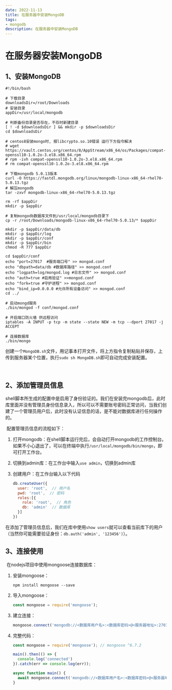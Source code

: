 ```yaml
---
date: 2022-11-13
title: 在服务器中安装MongoDB
tags:
- mongodb
description: 在服务器中安装MongoDB
---
```


# 在服务器安装MongoDB

## 1、安装MongoDB

```shell
#!/bin/bash

# 下载目录
downloadsDir=/root/Downloads
# 安装目录
appDir=/usr/local/mongodb

# 判断备份目录是否存在，不存时新建目录 
[ ! -d $downloadsDir ] && mkdir -p $downloadsDir
cd $downloadsDir

# centos8安装mongo时, 报libcrypto.so.10错误 运行下方指令解决
# wget https://vault.centos.org/centos/8/AppStream/x86_64/os/Packages/compat-openssl10-1.0.2o-3.el8.x86_64.rpm
# rpm -ivh compat-openssl10-1.0.2o-3.el8.x86_64.rpm
# rm compat-openssl10-1.0.2o-3.el8.x86_64.rpm

# 下载mongodb 5.0.13版本
curl -O https://fastdl.mongodb.org/linux/mongodb-linux-x86_64-rhel70-5.0.13.tgz
# 解压mongodb
tar -zxvf mongodb-linux-x86_64-rhel70-5.0.13.tgz

rm -rf $appDir
mkdir -p $appDir

# 复制mongodb数据库文件到/usr/local/mongodb目录下
cp -r /root/Downloads/mongodb-linux-x86_64-rhel70-5.0.13/* $appDir

mkdir -p $appDir/data/db
mkdir -p $appDir/log
mkdir -p $appDir/conf
mkdir -p $appDir/bin
chmod -R 777 $appDir

cd $appDir/conf
echo "port=27017  #服务端口号" >> mongod.conf
echo "dbpath=data/db #数据库路径" >> mongod.conf
echo "logpath=log/mongod.log #日志文件" >> mongod.conf
echo "auth=true #启用验证" >>mongod.conf
echo "fork=true #守护进程" >> mongod.conf
echo "bind_ip=0.0.0.0 #允许所有设备访问" >> mongod.conf
cd ../

# 启动mongd服务
./bin/mongod -f conf/mongod.conf

# 开启端口防火墙 供远程访问
iptables -A INPUT -p tcp -m state --state NEW -m tcp --dport 27017 -j ACCEPT

# 连接数据库
./bin/mongo
```

​	创建一个`MongoDB.sh`文件，用记事本打开文件，将上方指令复制粘贴并保存，上传到服务器某个位置，执行`sudo sh MongoDB.sh`即可自动完成安装配置。

​	

## 2、添加管理员信息

​	shell脚本所生成的配置中是启用了身份验证的。我们在安装完mongodb后，此时库里面并没有管理员身份信息录入，所以可以不需要账号密码正常访问，当我们创建了一个管理员用户后，此时没有认证信息的话，是不能对数据库进行任何操作的。

​	配置管理员信息的流程如下：

1. 打开mongodb：在shell脚本运行完后，会自动打开mongodb的工作控制台。如果不小心退出了，可以在终端中执行`/usr/local/mongodb/bin/mongo`，即可打开工作台。

2. 切换到admin库：在工作台中输入`use admin`，切换到admin库

3. 创建用户：在工作台输入以下代码

   ```js
   db.createUser({
     user: 'root',  // 用户名
     pwd: 'root',  // 密码
     roles:[{
       role: 'root',  // 角色
       db: 'admin'  // 数据库
     }]
   })
   ```

​	在添加了管理员信息后，我们在库中使用`show users`就可以查看当前库下的用户（当然你可能需要验证身份：`db.auth('admin', '123456')`）。



## 3、连接使用

​	在nodejs项目中使用mongoose连接数据库：

1. 安装mongoose：

   ```shell
   npm install mongoose --save
   ```

2. 导入mongoose：

   ```js
   const mongoose = require('mongoose');
   ```

3. 建立连接：

   ```js
   mongoose.connect('mongodb://<数据库用户名>:<数据库密码>@<服务器地址>:27017'); // <>中的内容对应替换
   ```

4. 完整代码：

   ```js
   const mongoose = require('mongoose'); // mongoose ^6.7.2
   
   main().then(() => {
     console.log('connected')
   }).catch(err => console.log(err));
   
   async function main() {
     await mongoose.connect('mongodb://<数据库用户名>:<数据库密码>@<服务器地址>:27017');
   }
   ```
